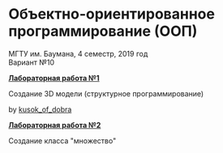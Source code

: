 # Объектно-ориентированное программирование (ООП)

МГТУ им. Баумана, 4 семестр, 2019 год  
Вариант №10

[**Лабораторная работа №1**](https://github.com/anastasialavrova/bmstu_OOP/tree/master/lab_01)

Создание 3D модели (структурное программирование)

by [kusok_of_dobra](https://github.com/kuso4egdobra)

[**Лабораторная работа №2**](https://github.com/anastasialavrova/bmstu_OOP/tree/master/lab_02/ConsoleApplication3)

Создание класса "множество"
